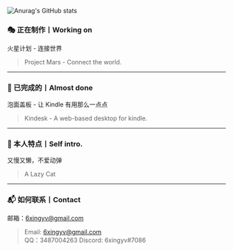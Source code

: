 ![Anurag's GitHub stats](https://github-readme-stats.vercel.app/api?username=6xingyv&show_icons=true&locale=cn)


### 🎭 正在制作丨Working on  
火星计划 - 连接世界  
>Project Mars - Connect the world.  
---
### 🚀 已完成的丨Almost done  
泡面盖板 - 让 Kindle 有用那么一点点  
> Kindesk - A web-based desktop for kindle. 
---  
### 🧪 本人特点丨Self intro.  
又慢又懒，不爱动弹  
> A Lazy Cat  
---
### 📬 如何联系丨Contact
邮箱：6xingyv@gmail.com  
> Email: 6xingyv@gmail.com  
QQ：3487004263
> Discord: 6xingyv#7086  
<br>
